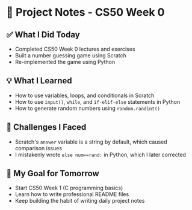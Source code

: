 # 📝 Project Notes - CS50 Week 0

## ✅ What I Did Today
- Completed CS50 Week 0 lectures and exercises
- Built a number guessing game using Scratch
- Re-implemented the game using Python

## 💡 What I Learned
- How to use variables, loops, and conditionals in Scratch
- How to use `input()`, `while`, and `if-elif-else` statements in Python
- How to generate random numbers using `random.randint()`

## 🤯 Challenges I Faced
- Scratch's `answer` variable is a string by default, which caused comparison issues
- I mistakenly wrote `else num==rand:` in Python, which I later corrected

## 🎯 My Goal for Tomorrow
- Start CS50 Week 1 (C programming basics)
- Learn how to write professional README files
- Keep building the habit of writing daily project notes

